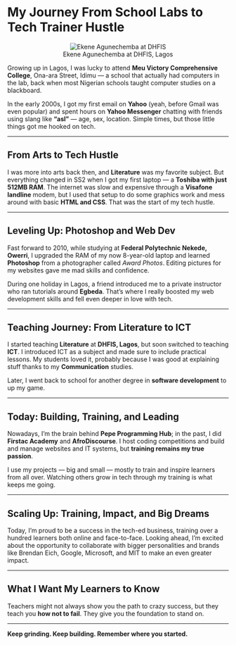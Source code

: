 # My Journey From School Labs to Tech Trainer Hustle

<center>
  <figure>
    <img src="https://agunechembaekene.wordpress.com/wp-content/uploads/2025/05/me-at-dhfis.jpg" alt="Ekene Agunechemba at DHFIS">
    <figcaption>Ekene Agunechemba at DHFIS, Lagos</figcaption>
  </figure>
</center>


Growing up in Lagos, I was lucky to attend **Meu Victory Comprehensive College**, Ona-ara Street, Idimu — a school that actually had computers in the lab, back when most Nigerian schools taught computer studies on a blackboard.

In the early 2000s, I got my first email on **Yahoo** (yeah, before Gmail was even popular) and spent hours on **Yahoo Messenger** chatting with friends using slang like **“asl”** — age, sex, location. Simple times, but those little things got me hooked on tech.

---

## From Arts to Tech Hustle

I was more into arts back then, and **Literature** was my favorite subject. But everything changed in SS2 when I got my first laptop — a **Toshiba with just 512MB RAM**. The internet was slow and expensive through a **Visafone landline** modem, but I used that setup to do some graphics work and mess around with basic **HTML and CSS**. That was the start of my tech hustle.

---

## Leveling Up: Photoshop and Web Dev

Fast forward to 2010, while studying at **Federal Polytechnic Nekede, Owerri**, I upgraded the RAM of my now 8-year-old laptop and learned **Photoshop** from a photographer called *Award Photos*. Editing pictures for my websites gave me mad skills and confidence.

During one holiday in Lagos, a friend introduced me to a private instructor who ran tutorials around **Egbeda**. That’s where I really boosted my web development skills and fell even deeper in love with tech.

---

## Teaching Journey: From Literature to ICT

I started teaching **Literature** at **DHFIS, Lagos**, but soon switched to teaching **ICT**. I introduced ICT as a subject and made sure to include practical lessons. My students loved it, probably because I was good at explaining stuff thanks to my **Communication** studies.

Later, I went back to school for another degree in **software development** to up my game.

---

## Today: Building, Training, and Leading

Nowadays, I’m the brain behind **Pepe Programming Hub**; in the past, I did **Firstac Academy** and **AfroDiscourse**. I host coding competitions and build and manage websites and IT systems, but **training remains my true passion**.

I use my projects — big and small — mostly to train and inspire learners from all over. Watching others grow in tech through my training is what keeps me going.

---

## Scaling Up: Training, Impact, and Big Dreams

Today, I’m proud to be a success in the tech-ed business, training over a hundred learners both online and face-to-face. Looking ahead, I’m excited about the opportunity to collaborate with bigger personalities and brands like Brendan Eich, Google, Microsoft, and MIT to make an even greater impact.


---

## What I Want My Learners to Know

Teachers might not always show you the path to crazy success, but they teach you **how not to fail**. They give you the foundation to stand on.

---

**Keep grinding. Keep building. Remember where you started.**
